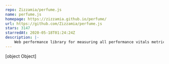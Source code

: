 ```yaml
---
repo: Zizzamia/perfume.js
name: perfume.js
homepage: https://zizzamia.github.io/perfume/
url: https://github.com/Zizzamia/perfume.js
stars: 3147
starredAt: 2020-05-18T01:24:24Z
description: |-
    Web performance library for measuring all performance vitals metrics
---
```


[object Object]

